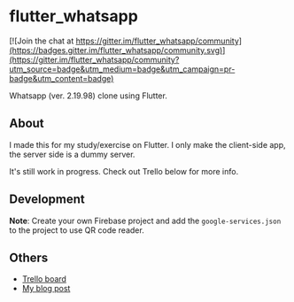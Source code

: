 # flutter_whatsapp

[![Join the chat at https://gitter.im/flutter_whatsapp/community](https://badges.gitter.im/flutter_whatsapp/community.svg)](https://gitter.im/flutter_whatsapp/community?utm_source=badge&utm_medium=badge&utm_campaign=pr-badge&utm_content=badge)

Whatsapp (ver. 2.19.98) clone using Flutter.

## About

I made this for my study/exercise on Flutter. I only make the client-side app, the server side is a dummy server.

It's still work in progress. Check out Trello below for more info.

## Development

**Note**: Create your own Firebase project and add the `google-services.json` to the project to use QR code reader.

## Others

- [Trello board](https://trello.com/b/xg3PHKxO/fluttered-whatsapp)
- [My blog post](http://blog.hanmajid.com/posts/272/fluttered---whatsapp)
